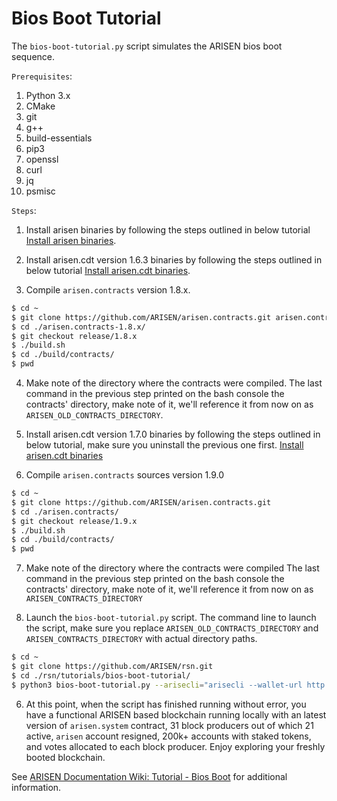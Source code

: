# Bios Boot Tutorial

The `bios-boot-tutorial.py` script simulates the ARISEN bios boot sequence.

``Prerequisites``:

1. Python 3.x
2. CMake
3. git
4. g++
5. build-essentials
6. pip3
7. openssl
8. curl
9. jq
10. psmisc


``Steps``:

1. Install arisen binaries by following the steps outlined in below tutorial
[Install arisen binaries](https://github.com/ARISEN/rsn/tree/release/2.0.x#mac-os-x-brew-install).

2. Install arisen.cdt version 1.6.3 binaries by following the steps outlined in below tutorial
[Install arisen.cdt binaries](https://github.com/ARISEN/arisen.cdt/tree/release/1.6.x#binary-releases).

3. Compile `arisen.contracts` version 1.8.x.

```bash
$ cd ~
$ git clone https://github.com/ARISEN/arisen.contracts.git arisen.contracts-1.8.x
$ cd ./arisen.contracts-1.8.x/
$ git checkout release/1.8.x
$ ./build.sh
$ cd ./build/contracts/
$ pwd

```

4. Make note of the directory where the contracts were compiled. 
The last command in the previous step printed on the bash console the contracts' directory, make note of it, we'll reference it from now on as `ARISEN_OLD_CONTRACTS_DIRECTORY`.

5. Install arisen.cdt version 1.7.0 binaries by following the steps outlined in below tutorial, make sure you uninstall the previous one first.
[Install arisen.cdt binaries](https://github.com/ARISEN/arisen.cdt/tree/release/1.7.x#binary-releases)

6. Compile `arisen.contracts` sources version 1.9.0

```bash
$ cd ~
$ git clone https://github.com/ARISEN/arisen.contracts.git
$ cd ./arisen.contracts/
$ git checkout release/1.9.x
$ ./build.sh
$ cd ./build/contracts/
$ pwd

```

7. Make note of the directory where the contracts were compiled
The last command in the previous step printed on the bash console the contracts' directory, make note of it, we'll reference it from now on as `ARISEN_CONTRACTS_DIRECTORY`


8. Launch the `bios-boot-tutorial.py` script. 
The command line to launch the script, make sure you replace `ARISEN_OLD_CONTRACTS_DIRECTORY` and `ARISEN_CONTRACTS_DIRECTORY` with actual directory paths.

```bash
$ cd ~
$ git clone https://github.com/ARISEN/rsn.git
$ cd ./rsn/tutorials/bios-boot-tutorial/
$ python3 bios-boot-tutorial.py --arisecli="arisecli --wallet-url http://127.0.0.1:6666 " --aos=aos --awalletd=awalletd --contracts-dir="ARISEN_CONTRACTS_DIRECTORY" --old-contracts-dir="ARISEN_OLD_CONTRACTS_DIRECTORY" -w -a
```

6. At this point, when the script has finished running without error, you have a functional ARISEN based blockchain running locally with an latest version of `arisen.system` contract, 31 block producers out of which 21 active, `arisen` account resigned, 200k+ accounts with staked tokens, and votes allocated to each block producer. Enjoy exploring your freshly booted blockchain.

See [ARISEN Documentation Wiki: Tutorial - Bios Boot](https://github.com/ARISEN/rsn/wiki/Tutorial-Bios-Boot-Sequence) for additional information.